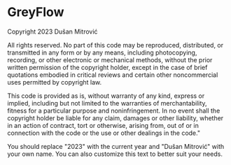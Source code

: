 # GreyFlow

Copyright 2023 Dušan Mitrović

All rights reserved. No part of this code may be reproduced, distributed, or transmitted in any form or by any means, including photocopying, recording, or other electronic or mechanical methods, without the prior written permission of the copyright holder, except in the case of brief quotations embodied in critical reviews and certain other noncommercial uses permitted by copyright law.

This code is provided as is, without warranty of any kind, express or implied, including but not limited to the warranties of merchantability, fitness for a particular purpose and noninfringement. In no event shall the copyright holder be liable for any claim, damages or other liability, whether in an action of contract, tort or otherwise, arising from, out of or in connection with the code or the use or other dealings in the code."

You should replace "2023" with the current year and "Dušan Mitrović" with your own name. You can also customize this text to better suit your needs.
